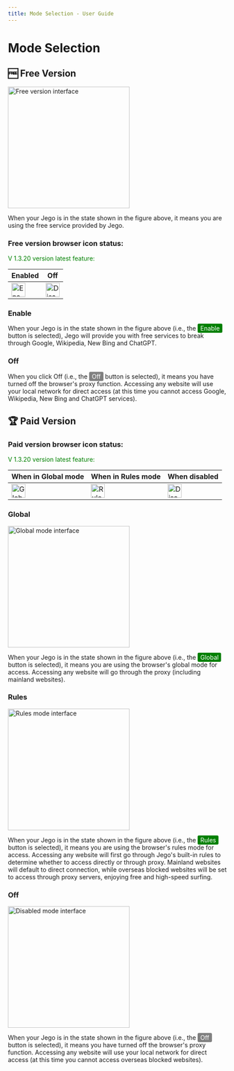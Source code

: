 ```yaml
---
title: Mode Selection - User Guide
---
```


# Mode Selection

## 🆓 Free Version

<img src="/images/image_spaces_2FtaiByLw8cj0IZKJTlaiM_2Fuploads_2FNLG3eiq1aT1jbzIlJMK6_2Fimage_3.png" alt="Free version interface" width="280" />

When your Jego is in the state shown in the figure above, it means you are using the free service provided by Jego.

### Free version browser icon status:

<span style="color:green;">V 1.3.20 version latest feature:</span>

| Enabled | Off |
| --- | --- |
| <img src="/images/image_spaces_2FtaiByLw8cj0IZKJTlaiM_2Fuploads_2FVGTFegVqSAfIWesFH8MI_2Ficon-rule-48_1.png" alt="Enabled icon" width="32" /> | <img src="/images/image_spaces_2FtaiByLw8cj0IZKJTlaiM_2Fuploads_2F4iAsXhiVKUsFyFTfYZBk_2Ficon-off-48_2.png" alt="Disabled icon" width="32" /> |

### Enable

When your Jego is in the state shown in the figure above (i.e., the <span style="background-color:green; color:white; padding:2px 6px; border-radius:3px;">Enable</span> button is selected), Jego will provide you with free services to break through Google, Wikipedia, New Bing and ChatGPT.

### Off

When you click Off (i.e., the <span style="background-color:grey; color:white; padding:2px 6px; border-radius:3px;">Off</span> button is selected), it means you have turned off the browser's proxy function. Accessing any website will use your local network for direct access (at this time you cannot access Google, Wikipedia, New Bing and ChatGPT services).

## 🏆 Paid Version

### Paid version browser icon status:

<span style="color:green;">V 1.3.20 version latest feature:</span>

| When in Global mode | When in Rules mode | When disabled |
| --- | --- | --- |
| <img src="/images/image_spaces_2FtaiByLw8cj0IZKJTlaiM_2Fuploads_2FV7GBb6vuAEgevLPNPepU_2Ficon48_3.png" alt="Global mode icon" width="32" /> | <img src="/images/image_spaces_2FtaiByLw8cj0IZKJTlaiM_2Fuploads_2FVGTFegVqSAfIWesFH8MI_2Ficon-rule-48_1.png" alt="Rules mode icon" width="32" /> | <img src="/images/image_spaces_2FtaiByLw8cj0IZKJTlaiM_2Fuploads_2F4iAsXhiVKUsFyFTfYZBk_2Ficon-off-48_2.png" alt="Disabled icon" width="32" /> |


### Global

<img src="/images/image_spaces_2FtaiByLw8cj0IZKJTlaiM_2Fuploads_2FK6K01ecRRkVwOVBylMbZ_2Fimage_1.png" alt="Global mode interface" width="280" />

When your Jego is in the state shown in the figure above (i.e., the <span style="background-color:green; color:white; padding:2px 6px; border-radius:3px;">Global</span> button is selected), it means you are using the browser's global mode for access. Accessing any website will go through the proxy (including mainland websites).

### Rules

<img src="/images/image_spaces_2FtaiByLw8cj0IZKJTlaiM_2Fuploads_2FhrnVGhPqgh111EAOaSwA_2Fimage_2.png" alt="Rules mode interface" width="280" />

When your Jego is in the state shown in the figure above (i.e., the <span style="background-color:green; color:white; padding:2px 6px; border-radius:3px;">Rules</span> button is selected), it means you are using the browser's rules mode for access. Accessing any website will first go through Jego's built-in rules to determine whether to access directly or through proxy. Mainland websites will default to direct connection, while overseas blocked websites will be set to access through proxy servers, enjoying free and high-speed surfing.

### Off

<img src="/images/image_spaces_2FtaiByLw8cj0IZKJTlaiM_2Fuploads_2FISwY5XX4FX2qker0nOYC_2Fimage_3.png" alt="Disabled mode interface" width="280" />

When your Jego is in the state shown in the figure above (i.e., the <span style="background-color:grey; color:white; padding:2px 6px; border-radius:3px;">Off</span> button is selected), it means you have turned off the browser's proxy function. Accessing any website will use your local network for direct access (at this time you cannot access overseas blocked websites). 